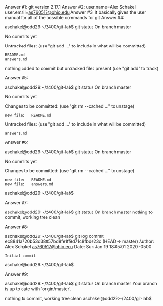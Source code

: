 Answer #1: git version 2.17.1
Answer #2: user.name=Alex Schakel
	   user.email=as760517@ohio.edu
Answer #3: It basically gives the user manual for all of the
	   possible commands for git
Answer #4: 

aschakel@odd29:~/2400/git-lab$ git status
On branch master

No commits yet

Untracked files:
  (use "git add <file>..." to include in what will be committed)

	README.md
	answers.md

nothing added to commit but untracked files present (use "git add" to track)

Answer #5: 

aschakel@odd29:~/2400/git-lab$ git status
On branch master

No commits yet

Changes to be committed:
  (use "git rm --cached <file>..." to unstage)

	new file:   README.md

Untracked files:
  (use "git add <file>..." to include in what will be committed)

	answers.md

Answer #6: 

aschakel@odd29:~/2400/git-lab$ git status
On branch master

No commits yet

Changes to be committed:
  (use "git rm --cached <file>..." to unstage)

	new file:   README.md
	new file:   answers.md

aschakel@odd29:~/2400/git-lab$

Answer #7:

aschakel@odd29:~/2400/git-lab$ git status
On branch master
nothing to commit, working tree clean

Answer #8:

aschakel@odd29:~/2400/git-lab$ git log
commit ec8841a720b53d38057bd8fe1ff9d71c8fbde23c (HEAD -> master)
Author: Alex Schakel <as760517@ohio.edu>
Date:   Sun Jan 19 18:05:01 2020 -0500

    Initial commit
aschakel@odd29:~/2400/git-lab$ 

Answer #9:

aschakel@odd29:~/2400/git-lab$ git status
On branch master
Your branch is up to date with 'origin/master'.

nothing to commit, working tree clean
aschakel@odd29:~/2400/git-lab$ 









